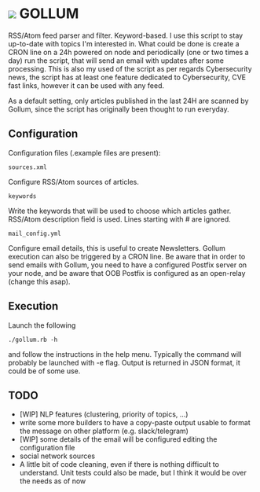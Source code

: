 <h1><img src="https://github.com/santinilorenzo/gollum/blob/master/logo/gollum.png?raw=true"> GOLLUM</h1>

RSS/Atom feed parser and filter. Keyword-based. I use this script to stay up-to-date with topics I'm interested in.
What could be done is create a CRON line on a 24h powered on node and periodically (one or two times a day) run the script, that will send an email with updates after some processing. This is also my used of the script as per regards Cybersecurity news, the script has at least one feature dedicated to Cybersecurity, CVE fast links, however it can be used with any feed.

As a default setting, only articles published in the last 24H are scanned by Gollum, since the script has originally been thought to run everyday.

<h2>Configuration</h2>

Configuration files (.example files are present):
```
sources.xml
```
Configure RSS/Atom sources of articles.
```
keywords
```
Write the keywords that will be used to choose which articles gather. RSS/Atom description field is used.
Lines starting with # are ignored.
```
mail_config.yml
```
Configure email details, this is useful to create Newsletters. Gollum execution can also be triggered by a CRON line.
Be aware that in order to send emails with Gollum, you need to have a configured Postfix server on your node, and be aware that OOB Postfix is configured as an open-relay (change this asap).

<h2>Execution</h2>

Launch the following
```
./gollum.rb -h
```
and follow the instructions in the help menu. Typically the command will probably be launched with -e flag.
Output is returned in JSON format, it could be of some use.

<h2>TODO</h2>
<ul>
  <li>[WIP] NLP features (clustering, priority of topics, ...)</li>
  <li>write some more builders to have a copy-paste output usable to format the message on other platform (e.g. slack/telegram)</li>
  <li>[WIP] some details of the email will be configured editing the configuration file</li>
  <li>social network sources</li>
  <li>A little bit of code cleaning, even if there is nothing difficult to understand. Unit tests could also be made, but I think it would be over the needs as of now</li>
</ul>
